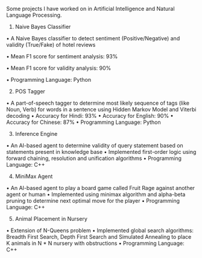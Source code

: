 Some projects I have worked on in Artificial Intelligence and Natural Language Processing.

1. Naive Bayes Classifier

•	A Naive Bayes classifier to detect sentiment (Positive/Negative) and validity (True/Fake) of hotel reviews

•	Mean F1 score for sentiment analysis: 93%

• Mean F1 score for validity analysis: 90%

• Programming Language: Python


2. POS Tagger

•	A part-of-speech tagger to determine most likely sequence of tags (like Noun, Verb) for words in a sentence using Hidden Markov Model and Viterbi decoding
•	Accuracy for Hindi: 93%
•	Accuracy for English: 90%
•	Accuracy for Chinese: 87%
• Programming Language: Python


3. Inference Engine

•	An AI-based agent to determine validity of query statement based on statements present in knowledge base
• Implemented first-order logic using forward chaining, resolution and unification algorithms
• Programming Language: C++


4. MiniMax Agent

•	An AI-based agent to play a board game called Fruit Rage against another agent or human
•	Implemented using minimax algorithm and alpha-beta pruning to determine next optimal move for the player
• Programming Language: C++


5. Animal Placement in Nursery

• Extension of N-Queens problem
• Implemented global search algorithms: Breadth First Search, Depth First Search and Simulated Annealing to place K animals in N * N nursery with obstructions
• Programming Language: C++


